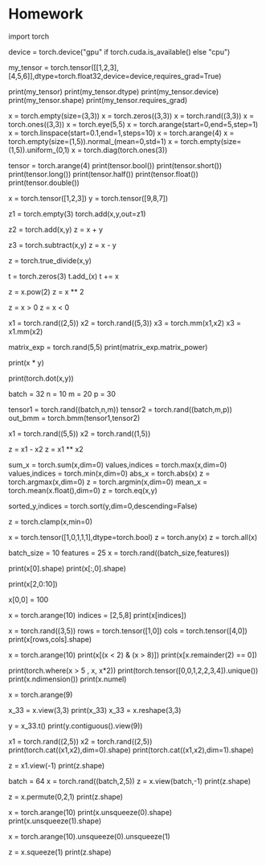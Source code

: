 # Homework
import torch

device = torch.device("gpu" if torch.cuda.is_available() else "cpu")

my_tensor = torch.tensor([[1,2,3],[4,5,6]],dtype=torch.float32,device=device,requires_grad=True)

print(my_tensor)
print(my_tensor.dtype)
print(my_tensor.device)
print(my_tensor.shape)
print(my_tensor.requires_grad)

x = torch.empty(size=(3,3))
x = torch.zeros((3,3))
x = torch.rand((3,3))
x = torch.ones((3,3))
x = torch.eye(5,5)
x = torch.arange(start=0,end=5,step=1)
x = torch.linspace(start=0.1,end=1,steps=10)
x = torch.arange(4)
x = torch.empty(size=(1,5)).normal_(mean=0,std=1)
x = torch.empty(size=(1,5)).uniform_(0,1)
x = torch.diag(torch.ones(3))

tensor = torch.arange(4)
print(tensor.bool())
print(tensor.short())
print(tensor.long())
print(tensor.half())
print(tensor.float())
print(tensor.double())

x = torch.tensor([1,2,3])
y = torch.tensor([9,8,7])

z1 = torch.empty(3)
torch.add(x,y,out=z1)

z2 = torch.add(x,y)
z = x + y

z3 = torch.subtract(x,y)
z = x - y

z = torch.true_divide(x,y)

t = torch.zeros(3)
t.add_(x)
t += x

z = x.pow(2)
z = x ** 2

z = x > 0
z = x < 0

x1 = torch.rand((2,5))
x2 = torch.rand((5,3))
x3 = torch.mm(x1,x2)
x3 = x1.mm(x2)

matrix_exp = torch.rand(5,5)
print(matrix_exp.matrix_power)

print(x * y)

print(torch.dot(x,y))

batch = 32
n = 10
m = 20
p = 30

tensor1 = torch.rand((batch,n,m))
tensor2 = torch.rand((batch,m,p))
out_bmm = torch.bmm(tensor1,tensor2)

x1 = torch.rand((5,5))
x2 = torch.rand((1,5))

z = x1 - x2
z = x1 ** x2

sum_x = torch.sum(x,dim=0)
values,indices = torch.max(x,dim=0)
values,indices = torch.min(x,dim=0)
abs_x = torch.abs(x)
z = torch.argmax(x,dim=0)
z = torch.argmin(x,dim=0)
mean_x = torch.mean(x.float(),dim=0)
z = torch.eq(x,y)

sorted_y,indices = torch.sort(y,dim=0,descending=False)

z = torch.clamp(x,min=0)

x = torch.tensor([1,0,1,1,1],dtype=torch.bool)
z = torch.any(x)
z = torch.all(x)



batch_size = 10
features = 25
x = torch.rand((batch_size,features))

print(x[0].shape)
print(x[:,0].shape)

print(x[2,0:10])

x[0,0] = 100

x = torch.arange(10)
indices = [2,5,8]
print(x[indices])

x = torch.rand((3,5))
rows = torch.tensor([1,0])
cols = torch.tensor([4,0])
print(x[rows,cols].shape)

x = torch.arange(10)
print(x[(x < 2) & (x > 8)])
print(x[x.remainder(2) == 0])

print(torch.where(x > 5 , x, x*2))
print(torch.tensor([0,0,1,2,2,3,4]).unique())
print(x.ndimension())
print(x.numel)

x = torch.arange(9)

x_33 = x.view(3,3)
print(x_33)
x_33 = x.reshape(3,3)

y = x_33.t()
print(y.contiguous().view(9))

x1 = torch.rand((2,5))
x2 = torch.rand((2,5))
print(torch.cat((x1,x2),dim=0).shape)
print(torch.cat((x1,x2),dim=1).shape)

z = x1.view(-1)
print(z.shape)

batch = 64
x = torch.rand((batch,2,5))
z = x.view(batch,-1)
print(z.shape)

z = x.permute(0,2,1)
print(z.shape)

x = torch.arange(10)
print(x.unsqueeze(0).shape)
print(x.unsqueeze(1).shape)

x = torch.arange(10).unsqueeze(0).unsqueeze(1)

z = x.squeeze(1)
print(z.shape)
